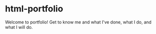# html-portfolio
Welcome to portfolio! Get to know me and what I've done, what I do, and what I will do. 
